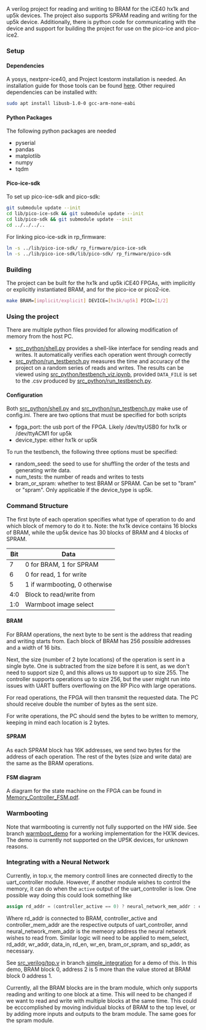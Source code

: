 A verilog project for reading and writing to BRAM for the iCE40 hx1k and up5k devices. The project also supports SPRAM reading and writing for the up5k device. Additionally, there is python code for communicating with the device and support for building the project for use on the pico-ice and pico-ice2.

### Setup
#### Dependencies
A yosys, nextpnr-ice40, and Project Icestorm installation is needed. An installation guide for those tools can be found [here](https://prjicestorm.readthedocs.io/en/latest/overview.html#where-are-the-tools-how-to-install). Other required dependencies can be installed with:
```bash
sudo apt install libusb-1.0-0 gcc-arm-none-eabi
```

#### Python Packages
The following python packages are needed
- pyserial
- pandas
- matplotlib
- numpy
- tqdm

#### Pico-ice-sdk
To set up pico-ice-sdk and pico-sdk:
```bash
git submodule update --init 
cd lib/pico-ice-sdk && git submodule update --init
cd lib/pico-sdk && git submodule update --init
cd ../../../..
```

For linking pico-ice-sdk in rp_firmware:
```bash
ln -s ../lib/pico-ice-sdk/ rp_firmware/pico-ice-sdk
ln -s ../lib/pico-ice-sdk/lib/pico-sdk/ rp_firmware/pico-sdk
```

### Building
The project can be built for the hx1k and up5k iCE40 FPGAs, with implicitly or explicitly instantiated BRAM, and for the pico-ice or pico2-ice.

```bash
make BRAM=[implicit/explicit] DEVICE=[hx1k/up5k] PICO=[1/2]
```

### Using the project
There are multiple python files provided for allowing modification of memory from the host PC. 
- [src_python/shell.py](src_python/shell.py) provides a shell-like interface for sending reads and writes. It automatically verifies each operation went through correctly
- [src_python/run_testbench.py](src_python/run_testbench.py) measures the time and accuracy of the project on a random series of reads and writes. The results can be viewed using [src_python/testbench_viz.ipynb](src_python/testbench_viz.ipynb), provided `DATA_FILE` is set to the .csv produced by [src_python/run_testbench.py](src_python/run_testbench.py).

#### Configuration
Both [src_python/shell.py](src_python/shell.py) and [src_python/run_testbench.py](src_python/run_testbench.py) make use of config.ini. There are two options that must be specified for both scripts
- fpga_port: the usb port of the FPGA. Likely /dev/ttyUSB0 for hx1k or /dev/ttyACM1 for up5k
- device_type: either hx1k or up5k

To run the testbench, the following three options must be specified:
- random_seed: the seed to use for shuffling the order of the tests and generating write data.
- num_tests: the number of reads and writes to tests
- bram_or_spram: whether to test BRAM or SPRAM. Can be set to "bram" or "spram". Only applicable if the device_type is up5k.

### Command Structure
The first byte of each operation specifies what type of operation to do and which block of memory to do it to. Note: the hx1k device contains 16 blocks of BRAM, while the up5k device has 30 blocks of BRAM and 4 blocks of SPRAM.

| Bit | Data                          |
|-----|-------------------------------|
| 7   | 0 for BRAM, 1 for SPRAM       |
| 6   | 0 for read, 1 for write       |
| 5   | 1 if warmbooting, 0 otherwise |
| 4:0 | Block to read/write from      |
| 1:0 | Warmboot image select         |

#### BRAM
For BRAM operations, the next byte to be sent is the address that reading and writing starts from. Each block of BRAM has 256 possible addresses and a width of 16 bits. 

Next, the size (number of 2 byte locations) of the operation is sent in a single byte. One is subtracted from the size before it is sent, as we don't need to support size 0, and this allows us to support up to size 255. The controller supports operations up to size 256, but the user might run into issues with UART buffers overflowing on the RP Pico with large operations. 

For read operations, the FPGA will then transmit the requested data. The PC should receive double the number of bytes as the sent size.

For write operations, the PC should send the bytes to be written to memory, keeping in mind each location is 2 bytes.

#### SPRAM
As each SPRAM block has 16K addresses, we send two bytes for the address of each operation. The rest of the bytes (size and write data) are the same as the BRAM operations.

#### FSM diagram
A diagram for the state machine on the FPGA can be found in [Memory_Controller_FSM.pdf](Memory_Controller_FSM.pdf).

### Warmbooting
Note that warmbooting is currently not fully supported on the HW side. See branch [warmboot_demo](https://github.com/evolvablehardware/ice40_memory_controller/tree/warmboot_demo) for a working implementation for the HX1K devices. The demo is currently not supported on the UP5K devices, for unknown reasons.

### Integrating with a Neural Network
Currently, in top.v, the memory controll lines are connected directly to the uart_controller module. However, if another module wishes to control the memory, it can do when the `active` output of the uart_controller is low. One possible way doing this could look something like
```verilog
assign rd_addr = (controller_active == 0) ? neural_network_mem_addr : controller_mem_addr; 
```
Where rd_addr is connected to BRAM, controller_active and controller_mem_addr are the respective outputs of uart_controller, annd neural_network_mem_addr is the memeory address the neural network wishes to read from. Similar logic will need to be applied to mem_select, rd_addr, wr_addr, data_in, rd_en, wr_en, bram_or_spram, and sp_addr, as necessary.

See [src_verilog/top.v](https://github.com/evolvablehardware/ice40_memory_controller/blob/simple_integration/src_verilog/top.v) in branch [simple_integration](https://github.com/evolvablehardware/ice40_memory_controller/tree/simple_integration) for a demo of this. In this demo, BRAM block 0, address 2 is 5 more than the value stored at BRAM block 0 address 1. 

Currently, all the BRAM blocks are in the bram module, which only supports reading and writing to one block at a time. This will need to be changed if we want to read and write with multiple blocks at the same time. This could be ecccomplished by moving individual blocks of BRAM to the top level, or by adding more inputs and outputs to the bram module. The same goes for the spram module. 